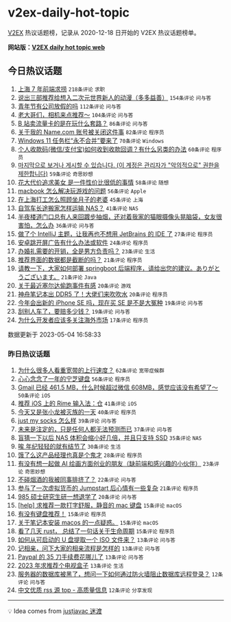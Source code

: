 # v2ex-daily-hot-topic

[V2EX](https://www.v2ex.com/) 热议话题榜，记录从 2020-12-18 日开始的 V2EX 热议话题榜单。

**网站版：[V2EX daily hot topic web](https://boojack.github.io/v2ex-daily-hot-topic-web/)**

## 今日热议话题

<!-- TODAY BEGIN -->

1. [上海 7 年前端求捞](https://www.v2ex.com/t/937283) `218条评论` `求职`
1. [说出三部推荐给想入二次元世界新人的动漫（多多益善）](https://www.v2ex.com/t/937247) `154条评论` `问与答`
1. [青年节有公司放假的吗](https://www.v2ex.com/t/937110) `112条评论` `问与答`
1. [老大哥们，相机来点推荐～](https://www.v2ex.com/t/937144) `104条评论` `问与答`
1. [B 站卖流量卡的是在玩什么套路？](https://www.v2ex.com/t/937108) `86条评论` `问与答`
1. [关于我的 Name.com 账号被关闭这件事](https://www.v2ex.com/t/937140) `82条评论` `程序员`
1. [Windows 11 任务栏“永不合并”要来了](https://www.v2ex.com/t/937119) `70条评论` `Windows`
1. [个人收款码(微信/支付宝)如何收到收款回调？有什么另类的办法](https://www.v2ex.com/t/937113) `60条评论` `程序员`
1. [마지막으로 보거나 게시할 수 있습니다. (이 계정은 관리자가 "악의적으로" 권한을 제한합니다)](https://www.v2ex.com/t/937335) `59条评论` `奇思妙想`
1. [花大代价追求美女 是一件性价比很低的事情](https://www.v2ex.com/t/937139) `58条评论` `随想`
1. [macbook 怎么解决玩游戏的问题](https://www.v2ex.com/t/937208) `56条评论` `Apple`
1. [在上海打工怎么照顾坐月子的老婆](https://www.v2ex.com/t/937100) `45条评论` `上海`
1. [自驾车长途搬家怎样运输 NAS？](https://www.v2ex.com/t/937297) `41条评论` `NAS`
1. [半夜楼道门口总有人来回踱步抽烟，还对着我家的猫眼摄像头晃脑袋，女友很害怕，怎么办](https://www.v2ex.com/t/937246) `36条评论` `问与答`
1. [做了个 IntelliJ 主题，让我再也不想用 JetBrains 的 IDE 了](https://www.v2ex.com/t/937267) `27条评论` `程序员`
1. [安卓跳开屏广告有什么办法或软件](https://www.v2ex.com/t/937170) `24条评论` `程序员`
1. [办婚礼需要的开销，全是男方负责吗？](https://www.v2ex.com/t/937237) `23条评论` `生活`
1. [推荐界面的数据都是截断的吗？](https://www.v2ex.com/t/937243) `21条评论` `程序员`
1. [请教一下，大家如何部署 springboot 后端程序，请给出您的建议。ありがとうございます。](https://www.v2ex.com/t/937205) `21条评论` `Java`
1. [关于最近塞尔达偷跑事件有感](https://www.v2ex.com/t/937290) `20条评论` `游戏`
1. [神舟笔记本出 DDR5 了！大佬们来吹吹水](https://www.v2ex.com/t/937289) `20条评论` `程序员`
1. [今年会出新的 iPhone SE 吗，现在买 SE 是不是大冤种](https://www.v2ex.com/t/937162) `19条评论` `问与答`
1. [刮别人车了，要赔多少钱？](https://www.v2ex.com/t/937152) `19条评论` `问与答`
1. [为什么开发者应该多关注海外市场](https://www.v2ex.com/t/937321) `17条评论` `程序员`

数据更新于 2023-05-04 16:58:33

<!-- TODAY END -->

### 昨日热议话题

<!-- YESTERDAY BEGIN -->

1. [为什么很多人看重宽带的上行速度？](https://www.v2ex.com/t/936960) `62条评论` `宽带症候群`
1. [心心念念了一年的宁芝键盘](https://www.v2ex.com/t/937039) `56条评论` `程序员`
1. [Gmail 已经 461.5 MB，什么时候超过微信 608MB，感觉应该没有希望了～](https://www.v2ex.com/t/936978) `50条评论` `iOS`
1. [推荐 iOS 上的 Rime 输入法：仓](https://www.v2ex.com/t/936966) `41条评论` `iOS`
1. [今天又是张小龙被灭族的一天](https://www.v2ex.com/t/936964) `40条评论` `程序员`
1. [just my socks 怎么样](https://www.v2ex.com/t/936967) `39条评论` `问与答`
1. [未来是注定的，只是任何人都无法预测而已](https://www.v2ex.com/t/937007) `37条评论` `问与答`
1. [盲猜一下以后 NAS 体积会缩小好几倍，并且只支持 SSD](https://www.v2ex.com/t/937050) `35条评论` `NAS`
1. [唉 年纪轻轻的就有结节了](https://www.v2ex.com/t/937006) `30条评论` `生活`
1. [饿了么这产品经理也真是个鬼才](https://www.v2ex.com/t/936990) `28条评论` `程序员`
1. [有没有想一起做 AI 绘画方面创业的朋友（缺前端和感兴趣的小伙伴）](https://www.v2ex.com/t/937048) `23条评论` `奇思妙想`
1. [不碰烟酒的我被同事排挤了？](https://www.v2ex.com/t/937055) `22条评论` `问与答`
1. [参与了一次虚拟货币的 Jumpstart 后心情有一些复杂](https://www.v2ex.com/t/937077) `21条评论` `程序员`
1. [985 硕士研究生研一想退学了](https://www.v2ex.com/t/937057) `20条评论` `问与答`
1. [[help] 求推荐一款打字舒服，静音的 mac 键盘](https://www.v2ex.com/t/937072) `15条评论` `macOS`
1. [有没有键盘推荐！](https://www.v2ex.com/t/937040) `15条评论` `程序员`
1. [关于笔记本安装 macos 的一点疑惑。](https://www.v2ex.com/t/937035) `15条评论` `macOS`
1. [看了几天 rust， 总结了一句话关于生命周期](https://www.v2ex.com/t/936977) `15条评论` `程序员`
1. [如何从可启动的 U 盘提取一个 ISO 文件来？](https://www.v2ex.com/t/937056) `13条评论` `问与答`
1. [记相亲，问下大家的相亲流程是怎样的](https://www.v2ex.com/t/937053) `13条评论` `问与答`
1. [Paypal 的 35 刀手续费花哪儿了](https://www.v2ex.com/t/936982) `13条评论` `问与答`
1. [2023 年求推荐个电视盒子](https://www.v2ex.com/t/936972) `13条评论` `生活`
1. [服务器的数据库被黑了，想问一下如何通过防火墙阻止数据库远程登录？](https://www.v2ex.com/t/937041) `12条评论` `问与答`
1. [中文优质 rss 源 top - 高质量信息](https://www.v2ex.com/t/936952) `12条评论` `分享发现`

<!-- YESTERDAY END -->

---

💡 Idea comes from [justjavac 迷渡](https://github.com/justjavac/)
